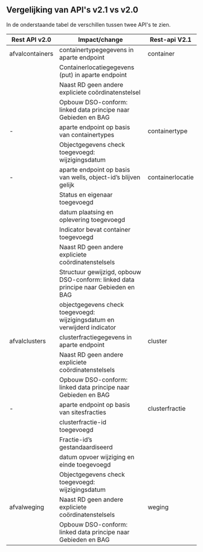 ## Vergelijking van API's v2.1 vs v2.0
In de onderstaande tabel de verschillen tussen twee API's te zien. 

| Rest API v2.0  | Impact/change | Rest-api V2.1 |
| --- | --- | --- |
| afvalcontainers | containertypegegevens in aparte endpoint | container |
|                 | Containerlocatiegegevens (put) in aparte endpoint |   |
|                 | Naast RD geen andere expliciete coördinatenstelsel|   |
|                 | Opbouw DSO-conform: linked data principe naar Gebieden en BAG |   |
|         -        | aparte endpoint op basis van containertypes |  containertype |
|                 | Objectgegevens check  toegevoegd: wijzigingsdatum|  |
|         -        | aparte endpoint op basis van wells, object-id’s blijven gelijk| containerlocatie |
|                 | Status en eigenaar toegevoegd|  |
|                 | datum plaatsing en oplevering toegevoegd|  |
|                 | Indicator bevat container toegevoegd|  |
|                 | Naast RD geen andere expliciete coördinatenstelsels|  |
|                 | Structuur gewijzigd, opbouw DSO-conform: linked data principe naar Gebieden en BAG|  |
|                 | objectgegevens check  toegevoegd: wijzigingsdatum en verwijderd indicator|  |
| afvalclusters   | clusterfractiegegevens in aparte endpoint| cluster |
|                 | Naast RD geen andere expliciete coördinatenstelsels| |
|                 | Opbouw DSO-conform: linked data principe naar Gebieden en BAG|  |
|       -          | aparte endpoint op basis van sitesfracties| clusterfractie |
|                 | clusterfractie-id toegevoegd |  |
|                 | Fractie-id’s gestandaardiseerd |  |
|                 | datum opvoer wijziging en einde toegevoegd |  |
|                 | Objectgegevens check  toegevoegd: wijzigingsdatum  |  |
| afvalweging     | Naast RD geen andere expliciete coördinatenstelsels  | weging |
|                 | Opbouw DSO-conform: linked data principe naar Gebieden en BAG  |  |
